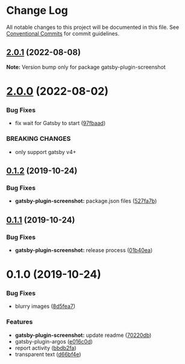 # Change Log

All notable changes to this project will be documented in this file.
See [Conventional Commits](https://conventionalcommits.org) for commit guidelines.

## [2.0.1](https://github.com/argos-ci/argos-javascript/compare/gatsby-plugin-screenshot@2.0.0...gatsby-plugin-screenshot@2.0.1) (2022-08-08)

**Note:** Version bump only for package gatsby-plugin-screenshot





# [2.0.0](https://github.com/argos-ci/argos-javascript/compare/gatsby-plugin-screenshot@1.0.0...gatsby-plugin-screenshot@2.0.0) (2022-08-02)


### Bug Fixes

* fix wait for Gatsby to start ([97fbaad](https://github.com/argos-ci/argos-javascript/commit/97fbaad6d785d2e1cc3e74e298f25a72c73564d9))


### BREAKING CHANGES

* only support gatsby v4+





## [0.1.2](https://github.com/argos-ci/argos-javascript/compare/gatsby-plugin-screenshot@0.1.1...gatsby-plugin-screenshot@0.1.2) (2019-10-24)


### Bug Fixes

* **gatsby-plugin-screenshot:** package.json files ([527fa7b](https://github.com/argos-ci/argos-javascript/commit/527fa7b9562f604e54b2903a0a43400f4cd002de))





## [0.1.1](https://github.com/argos-ci/argos-javascript/compare/gatsby-plugin-screenshot@0.1.0...gatsby-plugin-screenshot@0.1.1) (2019-10-24)


### Bug Fixes

* **gatsby-plugin-screenshot:** release process ([01b40ea](https://github.com/argos-ci/argos-javascript/commit/01b40ea1ae73b5580c44ff33a03ededd3d62686f))





# 0.1.0 (2019-10-24)


### Bug Fixes

* blurry images ([8d5fea7](https://github.com/argos-ci/argos-javascript/commit/8d5fea774be8e6270b9e7af2090d27509e179acd))


### Features

* **gatsby-plugin-screenshot:** update readme ([70220db](https://github.com/argos-ci/argos-javascript/commit/70220dbec23da195c3582ac1971eda524c5d74f3))
* gatsby-plugin-argos ([e016c0d](https://github.com/argos-ci/argos-javascript/commit/e016c0db8caee72e93eb737a07c157a5d256f311))
* report activity ([bbdb2fa](https://github.com/argos-ci/argos-javascript/commit/bbdb2faf35b91b6e55edc94c6fc705841d640437))
* transparent text ([d66bf4e](https://github.com/argos-ci/argos-javascript/commit/d66bf4e535a867fdd94982ccd7c746dc3fa19fc0))
